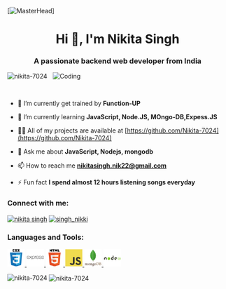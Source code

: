 [![MasterHead](https://www.techdigitalworld.com/images/new/Web-Development-Company.png)]
<h1 align="center">Hi 👋, I'm Nikita Singh</h1>
<h3 align="center">A passionate backend web developer from India</h3>
<img align="right" alt="Coding" width="400" src="https://www.perfectlancer.com/blog/wp-content/uploads/2020/12/4709729-1024x1024.jpg">

<p align="left"> <img src="https://komarev.com/ghpvc/?username=nikita-7024&label=Profile%20views&color=0e75b6&style=flat" alt="nikita-7024" /> </p>

<p align="left"> <a href="https://twitter.com/" target="blank"><img src="https://img.shields.io/twitter/follow/?logo=twitter&style=for-the-badge" alt="" /></a> </p>

- 🔭 I’m currently get trained by **Function-UP**

- 🌱 I’m currently learning **JavaScript, Node.JS, MOngo-DB,Expess.JS**

- 👨‍💻 All of my projects are available at [https://github.com/Nikita-7024](https://github.com/Nikita-7024)

- 💬 Ask me about **JavaScript, Nodejs, mongodb**

- 📫 How to reach me **nikitasingh.nik22@gmail.com**

- ⚡ Fun fact **I spend almost 12 hours listening songs everyday**

<h3 align="left">Connect with me:</h3>
<p align="left">
<a href="https://linkedin.com/in/nikita singh" target="blank"><img align="center" src="https://raw.githubusercontent.com/rahuldkjain/github-profile-readme-generator/master/src/images/icons/Social/linked-in-alt.svg" alt="nikita singh" height="30" width="40" /></a>
<a href="https://instagram.com/singh_nikki" target="blank"><img align="center" src="https://raw.githubusercontent.com/rahuldkjain/github-profile-readme-generator/master/src/images/icons/Social/instagram.svg" alt="singh_nikki" height="30" width="40" /></a>
</p>

<h3 align="left">Languages and Tools:</h3>
<p align="left"> <a href="https://www.w3schools.com/css/" target="_blank" rel="noreferrer"> <img src="https://raw.githubusercontent.com/devicons/devicon/master/icons/css3/css3-original-wordmark.svg" alt="css3" width="40" height="40"/> </a> <a href="https://expressjs.com" target="_blank" rel="noreferrer"> <img src="https://raw.githubusercontent.com/devicons/devicon/master/icons/express/express-original-wordmark.svg" alt="express" width="40" height="40"/> </a> <a href="https://www.w3.org/html/" target="_blank" rel="noreferrer"> <img src="https://raw.githubusercontent.com/devicons/devicon/master/icons/html5/html5-original-wordmark.svg" alt="html5" width="40" height="40"/> </a> <a href="https://developer.mozilla.org/en-US/docs/Web/JavaScript" target="_blank" rel="noreferrer"> <img src="https://raw.githubusercontent.com/devicons/devicon/master/icons/javascript/javascript-original.svg" alt="javascript" width="40" height="40"/> </a> <a href="https://www.mongodb.com/" target="_blank" rel="noreferrer"> <img src="https://raw.githubusercontent.com/devicons/devicon/master/icons/mongodb/mongodb-original-wordmark.svg" alt="mongodb" width="40" height="40"/> </a> <a href="https://nodejs.org" target="_blank" rel="noreferrer"> <img src="https://raw.githubusercontent.com/devicons/devicon/master/icons/nodejs/nodejs-original-wordmark.svg" alt="nodejs" width="40" height="40"/> </a> </p>

<p><img align="left" src="https://github-readme-stats.vercel.app/api/top-langs?username=nikita-7024&show_icons=true&locale=en&layout=compact" alt="nikita-7024" /></p>

<p>&nbsp;<img align="center" src="https://github-readme-stats.vercel.app/api?username=nikita-7024&show_icons=true&locale=en" alt="nikita-7024" /></p>

